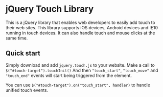 jQuery Touch Library
====================

This is a jQuery library that enables web developers to easily add touch to their web sites. This library supports iOS devices, Android devices and IE10 running in touch devices. It can also handle touch and mouse clicks at the same time.

Quick start
-----------

Simply download and add `jquery.touch.js` to your website.
Make a call to `$("#touch-target").touchInit()`
And then `"touch_start"`, `"touch_move"` and `"touch_end"` events will start being triggered from the element.

You can use `$("#touch-target").on("touch_start", handler)` to handle unified touch events.

